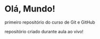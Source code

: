 # Olá, Mundo!
 primeiro repositório do curso de Git e GitHub

 repositório criado durante aula ao vivo!
